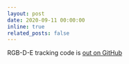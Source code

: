 ```yaml
---
layout: post
date: 2020-09-11 00:00:00
inline: true
related_posts: false
---
```


RGB-D-E tracking code is <a href="https://github.com/lvsn/rgbde_tracking" rel="noopener" target="_blank">out on GitHub</a>
